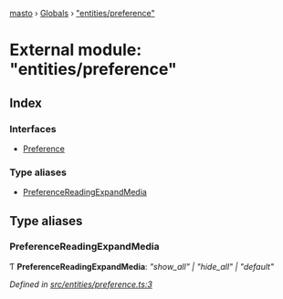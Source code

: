 [masto](../README.md) › [Globals](../globals.md) › ["entities/preference"](_entities_preference_.md)

# External module: "entities/preference"

## Index

### Interfaces

* [Preference](../interfaces/_entities_preference_.preference.md)

### Type aliases

* [PreferenceReadingExpandMedia](_entities_preference_.md#preferencereadingexpandmedia)

## Type aliases

###  PreferenceReadingExpandMedia

Ƭ **PreferenceReadingExpandMedia**: *"show_all" | "hide_all" | "default"*

*Defined in [src/entities/preference.ts:3](https://github.com/neet/masto.js/blob/b9f6bdd/src/entities/preference.ts#L3)*
